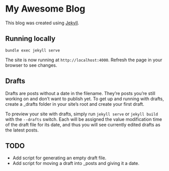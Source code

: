 # My Awesome Blog

This blog was created using [Jekyll](https://jekyllrb.com/).

## Running locally 
    bundle exec jekyll serve

The site is now running at `http://localhost:4000`. Refresh the page in your browser to see changes.

## Drafts

Drafts are posts without a date in the filename. They’re posts you’re still working on and don’t want to publish yet. To get up and running with drafts, create a _drafts folder in your site’s root and create your first draft.

To preview your site with drafts, simply run `jekyll serve` or `jekyll build` with the `--drafts` switch. Each will be assigned the value modification time of the draft file for its date, and thus you will see currently edited drafts as the latest posts.

## TODO

* Add script for generating an empty draft file.
* Add script for moving a draft into _posts and giving it a date.


